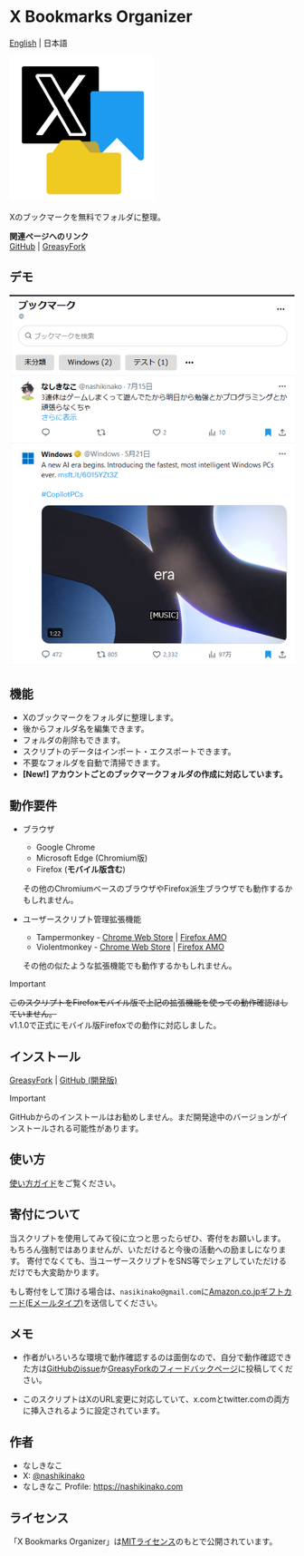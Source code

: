 # X Bookmarks Organizer

[English](https://github.com/nashikinako/XBookmarksOrganizer/blob/main/README.md) | 日本語

![ユーザースクリプトのアイコン](https://raw.githubusercontent.com/nashikinako/XBookmarksOrganizer/main/icon.png)

Xのブックマークを無料でフォルダに整理。

**関連ページへのリンク**  
[GitHub](https://github.com/nashikinako/XBookmarksOrganizer) | [GreasyFork](https://greasyfork.org/scripts/496107-x-bookmarks-organizer)

## デモ

![2.png](https://raw.githubusercontent.com/nashikinako/XBookmarksOrganizer/main/usage-imgs/ja/2.png)

## 機能

- Xのブックマークをフォルダに整理します。
- 後からフォルダ名を編集できます。
- フォルダの削除もできます。
- スクリプトのデータはインポート・エクスポートできます。
- 不要なフォルダを自動で清掃できます。
- **[New!] アカウントごとのブックマークフォルダの作成に対応しています。**

## 動作要件

- ブラウザ
  - Google Chrome
  - Microsoft Edge (Chromium版)
  - Firefox (**モバイル版含む**)

  その他のChromiumベースのブラウザやFirefox派生ブラウザでも動作するかもしれません。

- ユーザースクリプト管理拡張機能
  - Tampermonkey - [Chrome Web Store](https://chrome.google.com/webstore/detail/dhdgffkkebhmkfjojejmpbldmpobfkfo) | [Firefox AMO](https://addons.mozilla.org/firefox/addon/tampermonkey)
  - Violentmonkey - [Chrome Web Store](https://chrome.google.com/webstore/detail/violent-monkey/jinjaccalgkegednnccohejagnlnfdag) | [Firefox AMO](https://addons.mozilla.org/firefox/addon/violentmonkey)
  
  その他の似たような拡張機能でも動作するかもしれません。

> [!IMPORTANT]  
> ~~このスクリプトをFirefoxモバイル版で上記の拡張機能を使っての動作確認はしていません。~~  
> v1.1.0で正式にモバイル版Firefoxでの動作に対応しました。

## インストール

[GreasyFork](https://update.greasyfork.org/scripts/496107/X%20Bookmarks%20Organizer.user.js) | [GitHub (開発版)](https://raw.githubusercontent.com/nashikinako/XBookmarksOrganizer/main/XBookmarksOrganizer.user.js)

> [!IMPORTANT]  
> GitHubからのインストールはお勧めしません。まだ開発途中のバージョンがインストールされる可能性があります。

## 使い方

[使い方ガイド](https://github.com/nashikinako/XBookmarksOrganizer/blob/main/usage-ja.md)をご覧ください。

## 寄付について

当スクリプトを使用してみて役に立つと思ったらぜひ、寄付をお願いします。
もちろん強制ではありませんが、いただけると今後の活動への励ましになります。
寄付でなくても、当ユーザースクリプトをSNS等でシェアしていただけるだけでも大変助かります。

もし寄付をして頂ける場合は、`nasikinako@gmail.com`に[Amazon.co.jpギフトカード(Eメールタイプ)](https://www.amazon.co.jp/Amazon%E3%82%AE%E3%83%95%E3%83%88%E3%82%AB%E3%83%BC%E3%83%89-1_JP_Email-E%E3%83%A1%E3%83%BC%E3%83%AB%E3%82%BF%E3%82%A4%E3%83%97-%E3%83%86%E3%82%AD%E3%82%B9%E3%83%88%E3%83%A1%E3%83%83%E3%82%BB%E3%83%BC%E3%82%B8%E3%81%AB%E3%82%82%E9%80%81%E4%BF%A1%E5%8F%AF-Amazon%E3%83%99%E3%83%BC%E3%82%B7%E3%83%83%E3%82%AF/dp/B004N3APGO)を送信してください。

## メモ

- 作者がいろいろな環境で動作確認するのは面倒なので、自分で動作確認できた方は[GitHubのissue](https://github.com/nashikinako/XBookmarksOrganizer/issues/1)か[GreasyForkのフィードバックページ](https://greasyfork.org/scripts/496107-x-bookmarks-organizer/feedback)に投稿してください。

- このスクリプトはXのURL変更に対応していて、x.comとtwitter.comの両方に挿入されるように設定されています。

## 作者

- なしきなこ
- X: [@nashikinako](https://x.com/nashikinako)
- なしきなこ Profile: <https://nashikinako.com>

## ライセンス

「X Bookmarks Organizer」は[MITライセンス](https://github.com/nashikinako/XBookmarksOrganizer/blob/main/LICENSE)のもとで公開されています。
